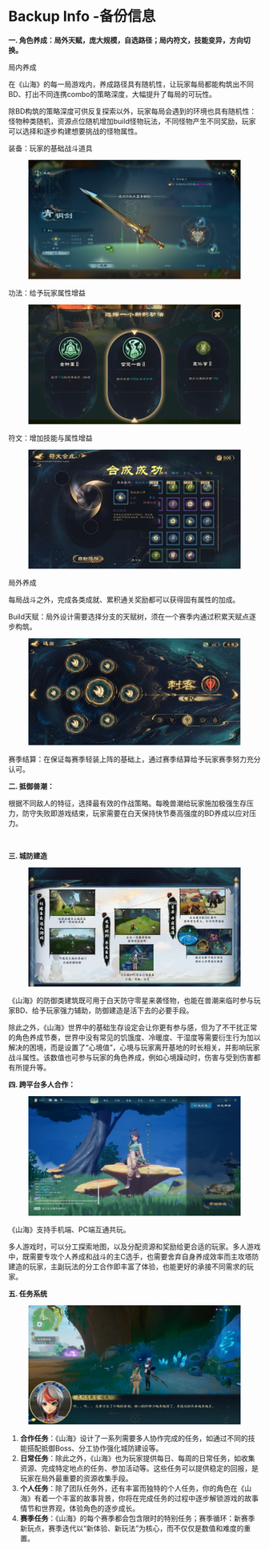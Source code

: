 # Backup Info -备份信息

**一. 角色养成：局外天赋，庞大规模，自选路径；局内符文，技能变异，方向切换。**

局内养成

在《山海》的每一局游戏内，养成路径具有随机性，让玩家每局都能构筑出不同BD、打出不同连携combo的策略深度，大幅提升了每局的可玩性。

除BD构筑的策略深度可供反复探索以外，玩家每局会遇到的环境也具有随机性：怪物种类随机，资源点位随机增加build怪物玩法，不同怪物产生不同奖励，玩家可以选择和逐步构建想要挑战的怪物属性。

装备：玩家的基础战斗道具

<figure><img src="../.gitbook/assets/image (5).png" alt=""><figcaption></figcaption></figure>

功法：给予玩家属性增益

<figure><img src="../.gitbook/assets/image (6).png" alt=""><figcaption></figcaption></figure>

符文：增加技能与属性增益

<figure><img src="../.gitbook/assets/image (7).png" alt=""><figcaption></figcaption></figure>

局外养成

每局战斗之外，完成各类成就、累积通关奖励都可以获得固有属性的加成。

Build天赋：局外设计需要选择分支的天赋树，须在一个赛季内通过积累天赋点逐步构筑。

<figure><img src="../.gitbook/assets/image (8).png" alt=""><figcaption></figcaption></figure>

赛季结算：在保证每赛季轻装上阵的基础上，通过赛季结算给予玩家赛季努力充分认可。

**二. 抵御兽潮：**

根据不同敌人的特征，选择最有效的作战策略。每晚兽潮给玩家施加极强生存压力，防守失败即游戏结束，玩家需要在白天保持快节奏高强度的BD养成以应对压力。

<figure><img src="../.gitbook/assets/image (9).png" alt=""><figcaption></figcaption></figure>

**三. 城防建造**

<figure><img src="../.gitbook/assets/image (10).png" alt=""><figcaption></figcaption></figure>

《山海》的防御类建筑既可用于白天防守零星来袭怪物，也能在兽潮来临时参与玩家BD、给予玩家强力辅助，防御建造是活下去的必要手段。

除此之外，《山海》世界中的基础生存设定会让你更有参与感，但为了不干扰正常的角色养成节奏，世界中没有常见的饥饿度、冷暖度、干湿度等需要衍生行为加以解决的困境，而是设置了“心境值”，心境与玩家离开基地的时长相关，并影响玩家战斗属性。该数值也可参与玩家的角色养成，例如心境躁动时，伤害与受到伤害都有所提升等。

**四. 跨平台多人合作：**

<figure><img src="../.gitbook/assets/image (11).png" alt=""><figcaption></figcaption></figure>

《山海》支持手机端、PC端互通共玩。

多人游戏时，可以分工探索地图，以及分配资源和奖励给更合适的玩家。多人游戏中，既需要专攻个人养成和战斗的主C选手，也需要舍弃自身养成效率而主攻塔防建造的玩家，主副玩法的分工合作即丰富了体验，也能更好的承接不同需求的玩家。

**五. 任务系统**

<figure><img src="../.gitbook/assets/image (13).png" alt=""><figcaption></figcaption></figure>

1. **合作任务**：《山海》设计了一系列需要多人协作完成的任务，如通过不同的技能搭配抵御Boss、分工协作强化城防建设等。
2. **日常任务**：除此之外，《山海》也为玩家提供每日、每周的日常任务，如收集资源、完成特定地点的任务、参加活动等。这些任务可以提供稳定的回报，是玩家在局外最重要的资源收集手段。
3. **个人任务**：除了团队任务外，还有丰富而独特的个人任务，你的角色在《山海》有着一个丰富的故事背景，你将在完成任务的过程中逐步解锁游戏的故事情节和世界观，体验角色的逐步成长。
4. **赛季任务**：《山海》的每个赛季都会包含限时的特别任务；赛季循环：新赛季新玩点，赛季迭代以“新体验、新玩法”为核心，而不仅仅是数值和难度的重置。
